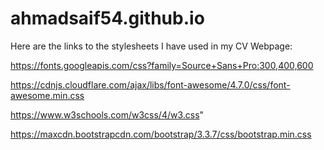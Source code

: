 # ahmadsaif54.github.io

Here are the links to the stylesheets I have used in my CV Webpage:

https://fonts.googleapis.com/css?family=Source+Sans+Pro:300,400,600

https://cdnjs.cloudflare.com/ajax/libs/font-awesome/4.7.0/css/font-awesome.min.css

https://www.w3schools.com/w3css/4/w3.css"

https://maxcdn.bootstrapcdn.com/bootstrap/3.3.7/css/bootstrap.min.css
